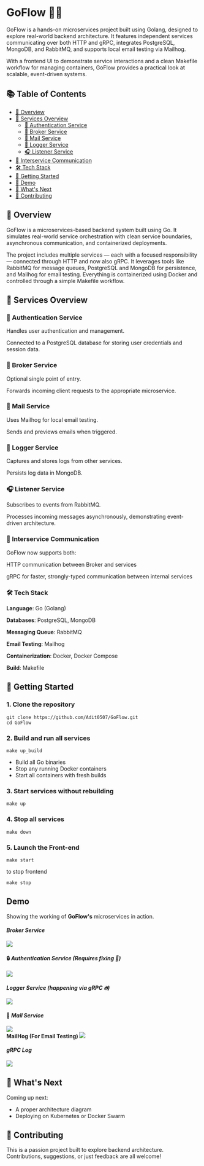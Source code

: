 # GoFlow 🐹🌀
 GoFlow is a hands-on microservices project built using Golang, designed to explore real-world backend architecture. It features independent services communicating over both HTTP and gRPC, integrates PostgreSQL, MongoDB, and RabbitMQ, and supports local email testing via Mailhog. 

With a frontend UI to demonstrate service interactions and a clean Makefile workflow for managing containers, GoFlow provides a practical look at scalable, event-driven systems.


## 📚 Table of Contents

- [🌟 Overview](#-overview)
- [🧩 Services Overview](#-services-overview)
  - [🔐 Authentication Service](#-authentication-service)
  - [🔀 Broker Service](#-broker-service)
  - [📧 Mail Service](#-mail-service)
  - [📝 Logger Service](#-logger-service)
  - [🎧 Listener Service](#-listener-service)
- [🔌 Interservice Communication](#-interservice-communication)
- [🛠️ Tech Stack](#-tech-stack)
- [🧪 Getting Started](#-getting-started)
- [📸 Demo](#demo)
- [🚀 What's Next](#-whats-next)
- [🤝 Contributing](#-contributing)


 ## 🌟 Overview
GoFlow is a microservices-based backend system built using Go. It simulates real-world service orchestration with clean service boundaries, asynchronous communication, and containerized deployments.

The project includes multiple services — each with a focused responsibility — connected through HTTP and now also gRPC. It leverages tools like RabbitMQ for message queues, PostgreSQL and MongoDB for persistence, and Mailhog for email testing. Everything is containerized using Docker and controlled through a simple Makefile workflow.


 ## 🧩 Services Overview
 ### 🔐 Authentication Service
 Handles user authentication and management.
 
 Connected to a PostgreSQL database for storing user credentials and session data.
 
 ### 🔀 Broker Service
 Optional single point of entry.
 
 Forwards incoming client requests to the appropriate microservice.
 
 ### 📧 Mail Service
 Uses Mailhog for local email testing.
 
 Sends and previews emails when triggered.
 
 ### 📝 Logger Service
 Captures and stores logs from other services.
 
 Persists log data in MongoDB.
 
 ### 🎧 Listener Service
 Subscribes to events from RabbitMQ.
 
 Processes incoming messages asynchronously, demonstrating event-driven architecture.

### 🔌 Interservice Communication
GoFlow now supports both:

HTTP communication between Broker and services

gRPC for faster, strongly-typed communication between internal services
 
 ### 🛠️ Tech Stack
 <b>Language</b>: Go (Golang)
 
 <b>Databases</b>: PostgreSQL, MongoDB
 
 <b>Messaging Queue</b>: RabbitMQ
 
 <b>Email Testing</b>: Mailhog
 
 <b>Containerization</b>: Docker, Docker Compose
 
 <b>Build</b>: Makefile
 
 ## 🧪 Getting Started
 
 ### 1. Clone the repository
 
 `````````
 git clone https://github.com/Adit0507/GoFlow.git
 cd GoFlow
 `````````
 ### 2. Build and run all services
 `````````
 make up_build
 `````````
 - Build all Go binaries
 - Stop any running Docker containers
 - Start all containers with fresh builds
 
 
 ### 3. Start services without rebuilding
 `````````
 make up
 `````````
 
 ### 4. Stop all services 
 `````````
 make down
 `````````
 
 ### 5. Launch the Front-end 
 `````````
 make start
 `````````
 to stop frontend
 `````````
 make stop
 `````````
 
## Demo

Showing the working of <b>GoFlow's</b> microservices in action.

####  <i>Broker Service </i>
<img src="./assets/broker-service.PNG" />

#### 🔒 <i>Authentication Service (Requires fixing 🔨) </i>
<img src="./assets/auth-service.PNG" />


#### <i>Logger Service (happening via gRPC 🔥) </i>
<img src="./assets/logger-service.PNG" />


#### 📧 <i>Mail Service </i> 
<img src="./assets/mail-service.PNG" />

<br />
<b> MailHog (For Email Testing) </b>
<img src="./assets/mailhog.PNG" />

#### <i> gRPC Log </i>
<img src="./assets/grPC-Log.PNG" />

## 🚀 What's Next
Coming up next:

- A proper architecture diagram
- Deploying on Kubernetes or Docker Swarm

## 🤝 Contributing
This is a passion project built to explore backend architecture. Contributions, suggestions, or just feedback are all welcome!